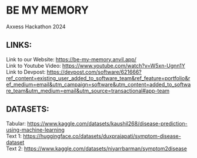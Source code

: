 # BE MY MEMORY
Axxess Hackathon 2024

## LINKS:
Link to our Website: https://be-my-memory.anvil.app/ <br>
Link to Youtube Video: https://www.youtube.com/watch?v=W5xn-Ugnn1Y <br>
Link to Devpost: https://devpost.com/software/621666?ref_content=existing_user_added_to_software_team&ref_feature=portfolio&ref_medium=email&utm_campaign=software&utm_content=added_to_software_team&utm_medium=email&utm_source=transactional#app-team

## DATASETS:
Tabular: https://www.kaggle.com/datasets/kaushil268/disease-prediction-using-machine-learning <br>
Text 1: https://huggingface.co/datasets/duxprajapati/symptom-disease-dataset <br>
Text 2: https://www.kaggle.com/datasets/niyarrbarman/symptom2disease <br>
